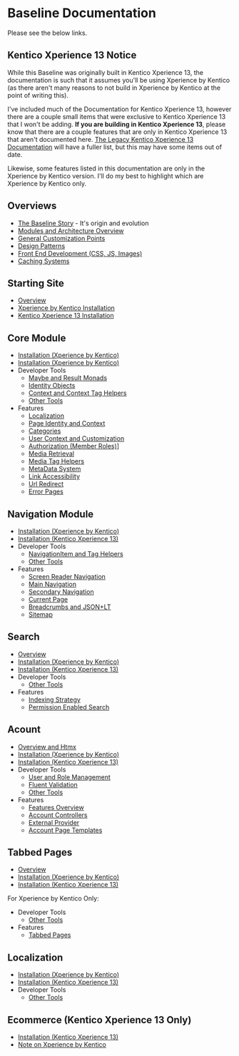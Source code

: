 # Baseline Documentation

Please see the below links.  

## Kentico Xperience 13 Notice
While this Baseline was originally built in Kentico Xperience 13, the documentation is such that it assumes you'll be using Xperience by Kentico (as there aren't many reasons to not build in Xperience by Kentico at the point of writing this).

I've included much of the Documentation for Kentico Xperience 13, however there are a couple small items that were exclusive to Kentico Xperience 13 that I won't be adding. **If you are building in Kentico Xperience 13**, please know that there are a couple features that are only in Kentico Xperience 13 that aren't documented here. [The Legacy Kentico Xperience 13 Documentation](https://github.com/HBSTech/Kentico13CoreBaseline/wiki) will have a fuller list, but this may have some items out of date.

Likewise, some features listed in this documentation are only in the Xperience by Kentico version.  I'll do my best to highlight which are Xperience by Kentico only.

## Overviews

- [The Baseline Story](general/baseline-story.md) - It's origin and evolution
- [Modules and Architecture Overview](general/modules-architecture-overview.md) 
- [General Customization Points](general/customization-points.md)
- [Design Patterns](general/design-patterns.md)
- [Front End Development (CSS, JS, Images)](general/front-end-development.md)
- [Caching Systems](general/caching-systems.md)

## Starting Site

- [Overview](site/site-overview.md)
- [Xperience by Kentico Installation](site/site-xbyk-setup.md)
- [Kentico Xperience 13 Installation](site/site-kx13-setup.md)

## Core Module

- [Installation (Xperience by Kentico)](core/core-installation-xbyk.md)
- [Installation (Xperience by Kentico)](core/core-installation-kx13.md)
- Developer Tools
  - [Maybe and Result Monads](core/core-maybe-result-monads.md)
  - [Identity Objects](core/core-identity-objects.md)
  - [Context and Context Tag Helpers](core/core-context-helpers.md)
  - [Other Tools](core/core-other-tools.md)
- Features
  - [Localization](core/core-localization.md)
  - [Page Identity and Context](core/core-page-identity.md)
  - [Categories](core/core-categories.md)
  - [User Context and Customization](core/core-user.md)
  - [Authorization (Member Roles)](core/core-authorization.md)]
  - [Media Retrieval](core/core-media-retrieval.md)
  - [Media Tag Helpers](core/core-media-taghelpers.md)
  - [MetaData System](core/core-metadata.md)
  - [Link Accessibility](core/core-link-accessibility.md)
  - [Url Redirect](core/core-redirect.md)
  - [Error Pages](core/core-error-pages.md)

## Navigation Module

- [Installation (Xperience by Kentico)](navigation/navigation-installation-xbyk.md)
- [Installation (Kentico Xperience 13)](navigation/navigation-installation-kx13.md)
- Developer Tools
  - [NavigationItem and Tag Helpers](navigation/navigation-navigation-item.md)
  - [Other Tools](navigation/navigation-other-tools.md)
- Features
  - [Screen Reader Navigation](navigation/navigation-screen-reader.md)
  - [Main Navigation](navigation/navigation-main-navigation.md)
  - [Secondary Navigation](navigation/navigation-secondary-navigation.md)
  - [Current Page](navigation/navigation-current-page.md)
  - [Breadcrumbs and JSON+LT](navigation/navigation-breadcrumbs.md)
  - [Sitemap](navigation/navigation-sitemap.md)

## Search

- [Overview](search/search-overview.md)
- [Installation (Xperience by Kentico)](search/search-installation-xbyk.md)
- [Installation (Kentico Xperience 13)](search/search-installation-kx13.md)
- Developer Tools
  - [Other Tools](search/search-other-tools.md)
- Features
  - [Indexing Strategy](search/search-indexing-strategy.md)
  - [Permission Enabled Search](search/search-permissions.md)

## Acount

- [Overview and Htmx](account/account-overview.md)
- [Installation (Xperience by Kentico)](account/account-installation-xbyk.md)
- [Installation (Kentico Xperience 13)](account/account-installation-kx13.md)
- Developer Tools
  - [User and Role Management](account/account-user-role-management.md)
  - [Fluent Validation](account/account-fluent-validation.md)
  - [Other Tools](account/account-other-tools.md)
- Features
  - [Features Overview](account/account-features-overview.md)
  - [Account Controllers](account/account-controllers.md)
  - [External Provider](account/account-external-providers.md)
  - [Account Page Templates](account/account-page-templates.md)

## Tabbed Pages

- [Overview](tabbedpages/tabbedpages-overview.md)
- [Installation (Xperience by Kentico)](tabbedpages/tabbedpages-installation-xbyk.md)
- [Installation (Kentico Xperience 13)](tabbedpages/tabbedpages-installation-kx13.md)

For Xperience by Kentico Only:

- Developer Tools
  - [Other Tools](tabbedpages/tabbedpages-other-tools.md)
- Features
  - [Tabbed Pages](tabbedpages/tabbedpages-tabbedpages.md)

## Localization

- [Installation (Xperience by Kentico)](localization/localization-installation-xbyk.md)
- [Installation (Kentico Xperience 13)](localization/localization-installation-kx13.md)
- Developer Tools
  - [Other Tools](localization/localization-other-tools.md)

## Ecommerce (Kentico Xperience 13 Only)

- [Installation (Kentico Xperience 13)](ecommerce/ecommerce-installation-kx13.md)
- [Note on Xperience by Kentico](ecommerce/ecommerce-xbyk-note.md)
